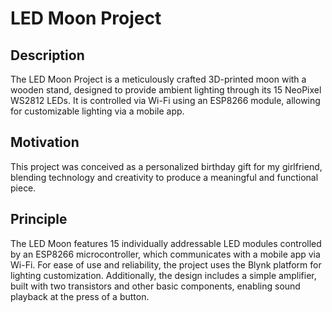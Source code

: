 # LED Moon Project

## Description
The LED Moon Project is a meticulously crafted 3D-printed moon with a wooden stand, designed to provide ambient lighting through its 15 NeoPixel WS2812 LEDs. It is controlled via Wi-Fi using an ESP8266 module, allowing for customizable lighting via a mobile app.

## Motivation
This project was conceived as a personalized birthday gift for my girlfriend, blending technology and creativity to produce a meaningful and functional piece.

## Principle
The LED Moon features 15 individually addressable LED modules controlled by an ESP8266 microcontroller, which communicates with a mobile app via Wi-Fi. For ease of use and reliability, the project uses the Blynk platform for lighting customization. Additionally, the design includes a simple amplifier, built with two transistors and other basic components, enabling sound playback at the press of a button.
